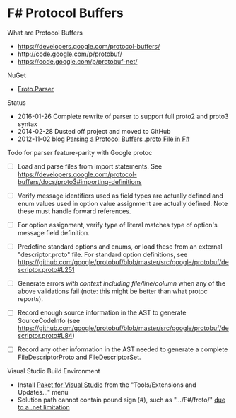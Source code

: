 
# F# Protocol Buffers

What are Protocol Buffers
 * https://developers.google.com/protocol-buffers/
 * http://code.google.com/p/protobuf/
 * https://code.google.com/p/protobuf-net/

NuGet
 * [Froto.Parser](http://www.nuget.org/packages/Froto.Parser)

Status
 * 2016-01-26 Complete rewrite of parser to support full proto2 and proto3 syntax
 * 2014-02-28 Dusted off project and moved to GitHub
 * 2012-11-02 blog [Parsing a Protocol Buffers .proto File in F#](http://blog.ctaggart.com/2012/11/parsing-protocol-buffers-proto-file-in-f.html)

Todo for parser feature-parity with Google protoc
  - [ ] Load and parse files from import statements.
        See https://developers.google.com/protocol-buffers/docs/proto3#importing-definitions
  - [ ] Verify message identifiers used as field types are actually defined
        and enum values used in option value assignment are actually
        defined.  Note these must handle forward references.
  - [ ] For option assignment, verify type of literal matches type of option's
        message field definition.
  - [ ] Predefine standard options and enums, or load these from an
        external "descriptor.proto" file.  For standard option definitions,
        see https://github.com/google/protobuf/blob/master/src/google/protobuf/descriptor.proto#L251
  - [ ] Generate errors _with context including file/line/column_ when
        any of the above validations fail (note: this might be better than
        what protoc reports).
  - [ ] Record enough source information in the AST to generate SourceCodeInfo
        (see https://github.com/google/protobuf/blob/master/src/google/protobuf/descriptor.proto#L84)
  - [ ] Record any other information in the AST needed to generate a complete
        FileDescriptorProto and FileDescriptorSet.
  

 Visual Studio Build Environment
  * Install [Paket for Visual Studio](https://github.com/fsprojects/Paket.VisualStudio) from the "Tools/Extensions and Updates..." menu
  * Solution path cannot contain pound sign (#), such as ".../F#/froto/" [due to a .net limitation](http://stackoverflow.com/questions/9319656/how-to-encode-a-path-that-contains-a-hash)
